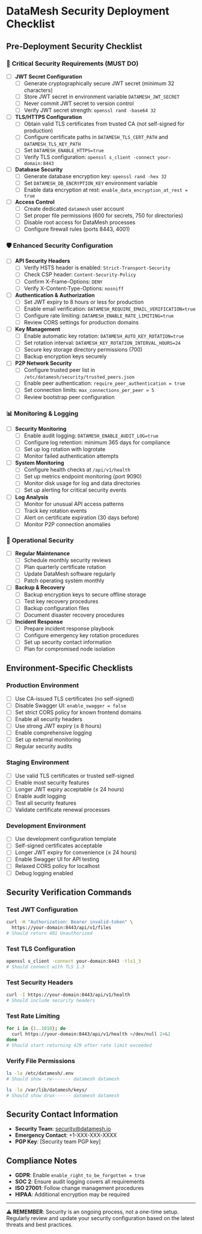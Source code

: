 # DataMesh Security Deployment Checklist

## Pre-Deployment Security Checklist

### 🔐 **Critical Security Requirements (MUST DO)**

- [ ] **JWT Secret Configuration**
  - [ ] Generate cryptographically secure JWT secret (minimum 32 characters)
  - [ ] Store JWT secret in environment variable `DATAMESH_JWT_SECRET`
  - [ ] Never commit JWT secret to version control
  - [ ] Verify JWT secret strength: `openssl rand -base64 32`

- [ ] **TLS/HTTPS Configuration**
  - [ ] Obtain valid TLS certificates from trusted CA (not self-signed for production)
  - [ ] Configure certificate paths in `DATAMESH_TLS_CERT_PATH` and `DATAMESH_TLS_KEY_PATH`
  - [ ] Set `DATAMESH_ENABLE_HTTPS=true`
  - [ ] Verify TLS configuration: `openssl s_client -connect your-domain:8443`

- [ ] **Database Security**
  - [ ] Generate database encryption key: `openssl rand -hex 32`
  - [ ] Set `DATAMESH_DB_ENCRYPTION_KEY` environment variable
  - [ ] Enable data encryption at rest: `enable_data_encryption_at_rest = true`

- [ ] **Access Control**
  - [ ] Create dedicated `datamesh` user account
  - [ ] Set proper file permissions (600 for secrets, 750 for directories)
  - [ ] Disable root access for DataMesh processes
  - [ ] Configure firewall rules (ports 8443, 4001)

### 🛡️ **Enhanced Security Configuration**

- [ ] **API Security Headers**
  - [ ] Verify HSTS header is enabled: `Strict-Transport-Security`
  - [ ] Check CSP header: `Content-Security-Policy`
  - [ ] Confirm X-Frame-Options: `DENY`
  - [ ] Verify X-Content-Type-Options: `nosniff`

- [ ] **Authentication & Authorization**
  - [ ] Set JWT expiry to 8 hours or less for production
  - [ ] Enable email verification: `DATAMESH_REQUIRE_EMAIL_VERIFICATION=true`
  - [ ] Configure rate limiting: `DATAMESH_ENABLE_RATE_LIMITING=true`
  - [ ] Review CORS settings for production domains

- [ ] **Key Management**
  - [ ] Enable automatic key rotation: `DATAMESH_AUTO_KEY_ROTATION=true`
  - [ ] Set rotation interval: `DATAMESH_KEY_ROTATION_INTERVAL_HOURS=24`
  - [ ] Secure key storage directory permissions (700)
  - [ ] Backup encryption keys securely

- [ ] **P2P Network Security**
  - [ ] Configure trusted peer list in `/etc/datamesh/security/trusted_peers.json`
  - [ ] Enable peer authentication: `require_peer_authentication = true`
  - [ ] Set connection limits: `max_connections_per_peer = 5`
  - [ ] Review bootstrap peer configuration

### 📊 **Monitoring & Logging**

- [ ] **Security Monitoring**
  - [ ] Enable audit logging: `DATAMESH_ENABLE_AUDIT_LOG=true`
  - [ ] Configure log retention: minimum 365 days for compliance
  - [ ] Set up log rotation with logrotate
  - [ ] Monitor failed authentication attempts

- [ ] **System Monitoring**
  - [ ] Configure health checks at `/api/v1/health`
  - [ ] Set up metrics endpoint monitoring (port 9090)
  - [ ] Monitor disk usage for log and data directories
  - [ ] Set up alerting for critical security events

- [ ] **Log Analysis**
  - [ ] Monitor for unusual API access patterns
  - [ ] Track key rotation events
  - [ ] Alert on certificate expiration (30 days before)
  - [ ] Monitor P2P connection anomalies

### 🔄 **Operational Security**

- [ ] **Regular Maintenance**
  - [ ] Schedule monthly security reviews
  - [ ] Plan quarterly certificate rotation
  - [ ] Update DataMesh software regularly
  - [ ] Patch operating system monthly

- [ ] **Backup & Recovery**
  - [ ] Backup encryption keys to secure offline storage
  - [ ] Test key recovery procedures
  - [ ] Backup configuration files
  - [ ] Document disaster recovery procedures

- [ ] **Incident Response**
  - [ ] Prepare incident response playbook
  - [ ] Configure emergency key rotation procedures
  - [ ] Set up security contact information
  - [ ] Plan for compromised node isolation

## Environment-Specific Checklists

### Production Environment

- [ ] Use CA-issued TLS certificates (no self-signed)
- [ ] Disable Swagger UI: `enable_swagger = false`
- [ ] Set strict CORS policy for known frontend domains
- [ ] Enable all security headers
- [ ] Use strong JWT expiry (≤ 8 hours)
- [ ] Enable comprehensive logging
- [ ] Set up external monitoring
- [ ] Regular security audits

### Staging Environment

- [ ] Use valid TLS certificates or trusted self-signed
- [ ] Enable most security features
- [ ] Longer JWT expiry acceptable (≤ 24 hours)
- [ ] Enable audit logging
- [ ] Test all security features
- [ ] Validate certificate renewal processes

### Development Environment

- [ ] Use development configuration template
- [ ] Self-signed certificates acceptable
- [ ] Longer JWT expiry for convenience (≤ 24 hours)
- [ ] Enable Swagger UI for API testing
- [ ] Relaxed CORS policy for localhost
- [ ] Debug logging enabled

## Security Verification Commands

### Test JWT Configuration
```bash
curl -H "Authorization: Bearer invalid-token" \
  https://your-domain:8443/api/v1/files
# Should return 401 Unauthorized
```

### Test TLS Configuration
```bash
openssl s_client -connect your-domain:8443 -tls1_3
# Should connect with TLS 1.3
```

### Test Security Headers
```bash
curl -I https://your-domain:8443/api/v1/health
# Should include security headers
```

### Test Rate Limiting
```bash
for i in {1..1010}; do
  curl https://your-domain:8443/api/v1/health >/dev/null 2>&1
done
# Should start returning 429 after rate limit exceeded
```

### Verify File Permissions
```bash
ls -la /etc/datamesh/.env
# Should show -rw------- datamesh datamesh

ls -la /var/lib/datamesh/keys/
# Should show drwx------ datamesh datamesh
```

## Security Contact Information

- **Security Team**: security@datamesh.io
- **Emergency Contact**: +1-XXX-XXX-XXXX
- **PGP Key**: [Security team PGP key]

## Compliance Notes

- **GDPR**: Enable `enable_right_to_be_forgotten = true`
- **SOC 2**: Ensure audit logging covers all requirements
- **ISO 27001**: Follow change management procedures
- **HIPAA**: Additional encryption may be required

---

**⚠️ REMEMBER**: Security is an ongoing process, not a one-time setup. Regularly review and update your security configuration based on the latest threats and best practices.